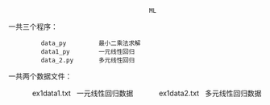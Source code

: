                                            ML
                                          
  一共三个程序：
            
             data_py         最小二乘法求解
             data1_py        一元线性回归
             data_2.py       多元线性回归
             
  一共两个数据文件：
  
             ex1data1.txt    一元线性回归数据
             ex1data2.txt    多元线性回归数据
